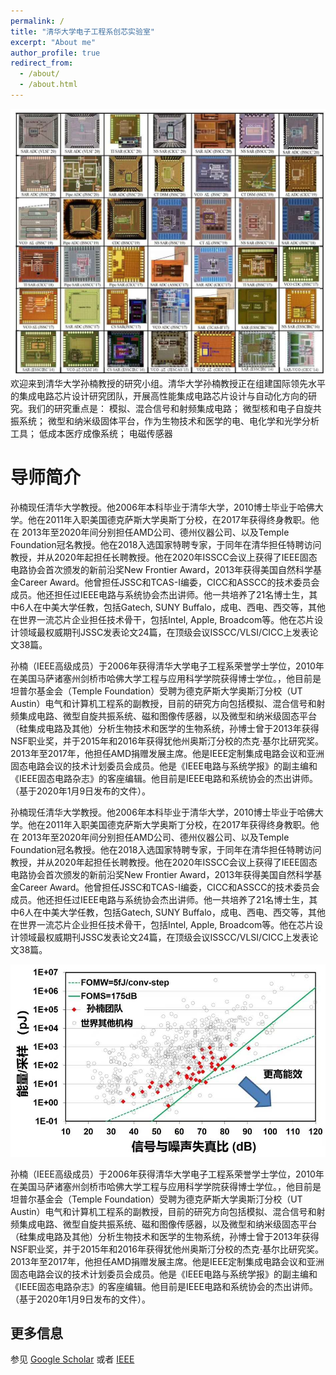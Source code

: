 ```yaml
---
permalink: /
title: "清华大学电子工程系创芯实验室"
excerpt: "About me"
author_profile: true
redirect_from: 
  - /about/
  - /about.html
---
```


<img src='/images/die_photos.jpg'>
欢迎来到清华大学孙楠教授的研究小组。清华大学孙楠教授正在组建国际领先水平的集成电路芯片设计研究团队，开展高性能集成电路芯片设计与自动化方向的研究。我们的研究重点是：
模拟、混合信号和射频集成电路；
微型核和电子自旋共振系统；
微型和纳米级固体平台，作为生物技术和医学的电、电化学和光学分析工具；
低成本医疗成像系统；
电磁传感器


导师简介
======
孙楠现任清华大学教授。他2006年本科毕业于清华大学，2010博士毕业于哈佛大学。他在2011年入职美国德克萨斯大学奥斯丁分校，在2017年获得终身教职。他在 2013年至2020年间分别担任AMD公司、德州仪器公司、以及Temple Foundation冠名教授。他在2018入选国家特聘专家，于同年在清华担任特聘访问教授，并从2020年起担任长聘教授。他在2020年ISSCC会议上获得了IEEE固态电路协会首次颁发的新前沿奖New Frontier Award，2013年获得美国自然科学基金Career Award。他曾担任JSSC和TCAS-I编委，CICC和ASSCC的技术委员会成员。他还担任过IEEE电路与系统协会杰出讲师。他一共培养了21名博士生，其中6人在中美大学任教，包括Gatech, SUNY Buffalo，成电、西电、西交等，其他在世界一流芯片企业担任技术骨干，包括Intel, Apple, Broadcom等。他在芯片设计领域最权威期刊JSSC发表论文24篇，在顶级会议ISSCC/VLSI/CICC上发表论文38篇。

孙楠（IEEE高级成员）于2006年获得清华大学电子工程系荣誉学士学位，2010年在美国马萨诸塞州剑桥市哈佛大学工程与应用科学学院获得博士学位。，他目前是坦普尔基金会（Temple Foundation）受聘为德克萨斯大学奥斯汀分校（UT Austin）电气和计算机工程系的副教授，目前的研究方向包括模拟、混合信号和射频集成电路、微型自旋共振系统、磁和图像传感器，以及微型和纳米级固态平台（硅集成电路及其他）分析生物技术和医学的生物系统，孙博士曾于2013年获得NSF职业奖，并于2015年和2016年获得犹他州奥斯汀分校的杰克·基尔比研究奖。2013年至2017年，他担任AMD捐赠发展主席。他是IEEE定制集成电路会议和亚洲固态电路会议的技术计划委员会成员。他是《IEEE电路与系统学报》的副主编和《IEEE固态电路杂志》的客座编辑。他目前是IEEE电路和系统协会的杰出讲师。（基于2020年1月9日发布的文件）。

孙楠现任清华大学教授。他2006年本科毕业于清华大学，2010博士毕业于哈佛大学。他在2011年入职美国德克萨斯大学奥斯丁分校，在2017年获得终身教职。他在 2013年至2020年间分别担任AMD公司、德州仪器公司、以及Temple Foundation冠名教授。他在2018入选国家特聘专家，于同年在清华担任特聘访问教授，并从2020年起担任长聘教授。他在2020年ISSCC会议上获得了IEEE固态电路协会首次颁发的新前沿奖New Frontier Award，2013年获得美国自然科学基金Career Award。他曾担任JSSC和TCAS-I编委，CICC和ASSCC的技术委员会成员。他还担任过IEEE电路与系统协会杰出讲师。他一共培养了21名博士生，其中6人在中美大学任教，包括Gatech, SUNY Buffalo，成电、西电、西交等，其他在世界一流芯片企业担任技术骨干，包括Intel, Apple, Broadcom等。他在芯片设计领域最权威期刊JSSC发表论文24篇，在顶级会议ISSCC/VLSI/CICC上发表论文38篇。

<img src='/images/FOM.jpg'>

孙楠（IEEE高级成员）于2006年获得清华大学电子工程系荣誉学士学位，2010年在美国马萨诸塞州剑桥市哈佛大学工程与应用科学学院获得博士学位。，他目前是坦普尔基金会（Temple Foundation）受聘为德克萨斯大学奥斯汀分校（UT Austin）电气和计算机工程系的副教授，目前的研究方向包括模拟、混合信号和射频集成电路、微型自旋共振系统、磁和图像传感器，以及微型和纳米级固态平台（硅集成电路及其他）分析生物技术和医学的生物系统，孙博士曾于2013年获得NSF职业奖，并于2015年和2016年获得犹他州奥斯汀分校的杰克·基尔比研究奖。2013年至2017年，他担任AMD捐赠发展主席。他是IEEE定制集成电路会议和亚洲固态电路会议的技术计划委员会成员。他是《IEEE电路与系统学报》的副主编和《IEEE固态电路杂志》的客座编辑。他目前是IEEE电路和系统协会的杰出讲师。（基于2020年1月9日发布的文件）。

更多信息
------
参见 [Google Scholar](https://scholar.google.com/citations?user=dtUMGuMAAAAJ&hl=en&oi=ao) 或者 [IEEE](https://ieeexplore.ieee.org/author/37590237800)
